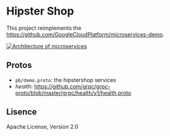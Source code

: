 # Hipster Shop

This project reimplements the https://github.com/GoogleCloudPlatform/microservices-demo.

[![Architecture of
microservices](./docs/architecture-diagram.png)](./docs/architecture-diagram.png)

## Protos

- `pb/demo.proto`: the hipstershop services
- *health*: https://github.com/grpc/grpc-proto/blob/master/grpc/health/v1/health.proto

## Lisence

Apache License, Version 2.0
